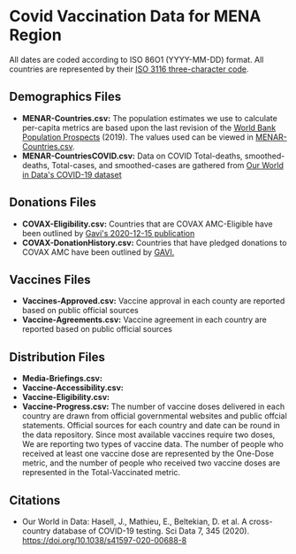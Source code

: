 # Covid Vaccination Data for MENA Region
All dates are coded according to ISO 86O1 (YYYY-MM-DD) format. All countries are represented by their [ISO 3116 three-character code](https://unstats.un.org/unsd/tradekb/knowledgebase/country-code).

## Demographics Files
- **MENAR-Countries.csv:** The population estimates we use to calculate per-capita metrics are based upon the last revision of the [World Bank Population Prospects](https://data.worldbank.org/indicator/SP.POP.TOTL) (2019). The values used can be viewed in [MENAR-Countries.csv](https://github.com/inception-labs/covid-vaccine-mena/blob/main/MENAR-Countries.csv).
- **MENAR-CountriesCOVID.csv:** Data on COVID Total-deaths, smoothed-deaths, Total-cases, and smoothed-cases are gathered from [Our World in Data's COVID-19 dataset](https://github.com/owid/covid-19-data/blob/master/public/data/README.md)

## Donations Files
- **COVAX-Eligibility.csv:** Countries that are COVAX AMC-Eligible have been outlined by [Gavi's 2020-12-15 publication](https://www.gavi.org/sites/default/files/covid/pr/COVAX_CA_COIP_List_COVAX_PR_15-12.pdf)
- **COVAX-DonationHistory.csv:** Countries that have pledged donations to COVAX AMC have been outlined by [GAVI.](https://www.gavi.org/sites/default/files/covid/covax/COVAX-AMC-Donors-Table.pdf)

## Vaccines Files
- **Vaccines-Approved.csv:** Vaccine approval in each county are reported based on public official sources
- **Vaccine-Agreements.csv:** Vaccine agreement in each country are reported based on public official sources

## Distribution Files
- **Media-Briefings.csv:**
- **Vaccine-Accessibility.csv:**
- **Vaccine-Eligibility.csv:**
- **Vaccine-Progress.csv:** The number of vaccine doses delivered in each country are drawn from official governmental websites and public offcial statements. Official sources for each country and date can be round in the data repository. Since most available vaccines require two doses, We are reporting two types of vaccine data. The number of people who received at least one vaccine dose are represented by the One-Dose metric, and the number of people who received two vaccine doses are represented in the Total-Vaccinated metric. 

## Citations
- Our World in Data: Hasell, J., Mathieu, E., Beltekian, D. et al. A cross-country database of COVID-19 testing. Sci Data 7, 345 (2020). https://doi.org/10.1038/s41597-020-00688-8
